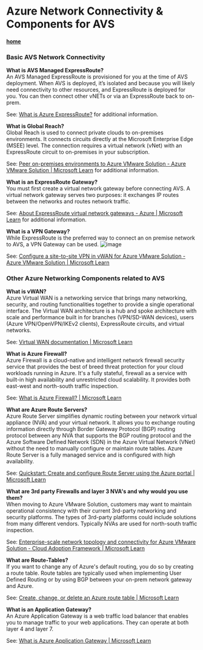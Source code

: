 # Azure Network Connectivity & Components for AVS

#### [home](./readme.md)

### Basic AVS Network Connectivity 

**What is AVS Managed ExpressRoute?**  
An AVS Managed ExpressRoute is provisioned for you at the time of AVS deployment. When AVS is deployed, it’s isolated and because you will likely need connectivity to other resources, and ExpressRoute is deployed for you. You can then connect other vNETs or via an ExpressRoute back to on-prem.

See: [What is Azure ExpressRoute?](https://learn.microsoft.com/en-us/azure/expressroute/expressroute-introduction) for additional information.

**What is Global Reach?**  
Global Reach is used to connect private clouds to on-premises environments. It connects circuits directly at the Microsoft Enterprise Edge (MSEE) level. The connection requires a virtual network (vNet) with an ExpressRoute circuit to on-premises in your subscription. 

See: [Peer on-premises environments to Azure VMware Solution - Azure VMware Solution | Microsoft Learn](https://learn.microsoft.com/en-us/azure/azure-vmware/tutorial-expressroute-global-reach-private-cloud) for additional information.

**What is an ExpressRoute Gateway?**  
You must first create a virtual network gateway before connecting AVS. A virtual network gateway serves two purposes: it exchanges IP routes between the networks and routes network traffic.  

See: [About ExpressRoute virtual network gateways - Azure | Microsoft Learn](https://learn.microsoft.com/en-us/azure/expressroute/expressroute-about-virtual-network-gateways) for additional information.

**What is a VPN Gateway?**  
While ExpressRoute is the preferred way to connect an on premise network to AVS, a VPN Gateway can be used.
![image](https://user-images.githubusercontent.com/101416142/217544535-c22e6f97-d865-4c9a-bf66-53a8c1108db5.png)  

See: [Configure a site-to-site VPN in vWAN for Azure VMware Solution - Azure VMware Solution | Microsoft Learn](https://learn.microsoft.com/en-us/azure/azure-vmware/configure-site-to-site-vpn-gateway)

### Other Azure Networking Components related to AVS

**What is vWAN?**  
Azure Virtual WAN is a networking service that brings many networking, security, and routing functionalities together to provide a single operational interface. The Virtual WAN architecture is a hub and spoke architecture with scale and performance built in for branches (VPN/SD-WAN devices), users (Azure VPN/OpenVPN/IKEv2 clients), ExpressRoute circuits, and virtual networks.

See: [Virtual WAN documentation | Microsoft Learn](https://learn.microsoft.com/en-us/azure/virtual-wan/)

**What is Azure Firewall?**  
Azure Firewall is a cloud-native and intelligent network firewall security service that provides the best of breed threat protection for your cloud workloads running in Azure. It's a fully stateful, firewall as a service with built-in high availability and unrestricted cloud scalability. It provides both east-west and north-south traffic inspection.  

See: [What is Azure Firewall? | Microsoft Learn](https://learn.microsoft.com/en-us/azure/firewall/overview)

**What are Azure Route Servers?**  
Azure Route Server simplifies dynamic routing between your network virtual appliance (NVA) and your virtual network. It allows you to exchange routing information directly through Border Gateway Protocol (BGP) routing protocol between any NVA that supports the BGP routing protocol and the Azure Software Defined Network (SDN) in the Azure Virtual Network (VNet) without the need to manually configure or maintain route tables. Azure Route Server is a fully managed service and is configured with high availability.  

See: [Quickstart: Create and configure Route Server using the Azure portal | Microsoft Learn](https://learn.microsoft.com/en-us/azure/route-server/quickstart-configure-route-server-portal)

**What are 3rd party Firewalls and layer 3 NVA's and why would you use them?**  
When moving to Azure VMware Solution, customers may want to maintain operational consistency with their current 3rd-party networking and security platforms. The types of 3rd-party platforms could include solutions from many different vendors.
Typically NVAs are used for north-south traffic inspection.  

See: [Enterprise-scale network topology and connectivity for Azure VMware Solution - Cloud Adoption Framework | Microsoft Learn](https://learn.microsoft.com/en-us/azure/cloud-adoption-framework/scenarios/azure-vmware/eslz-network-topology-connectivity)

**What are Route-Tables?**  
If you want to change any of Azure's default routing, you do so by creating a route table. Route tables are typically used when implementing User Defined Routing or by using BGP between your on-prem network gateway and Azure.  

See: [Create, change, or delete an Azure route table | Microsoft Learn](https://learn.microsoft.com/en-us/azure/virtual-network/manage-route-table)

**What is an Application Gateway?**  
An Azure Application Gateway is a web traffic load balancer that enables you to manage traffic to your web applications. They can operate at both layer 4 and layer 7.  

See: [What is Azure Application Gateway | Microsoft Learn](https://learn.microsoft.com/en-us/azure/application-gateway/overview)
